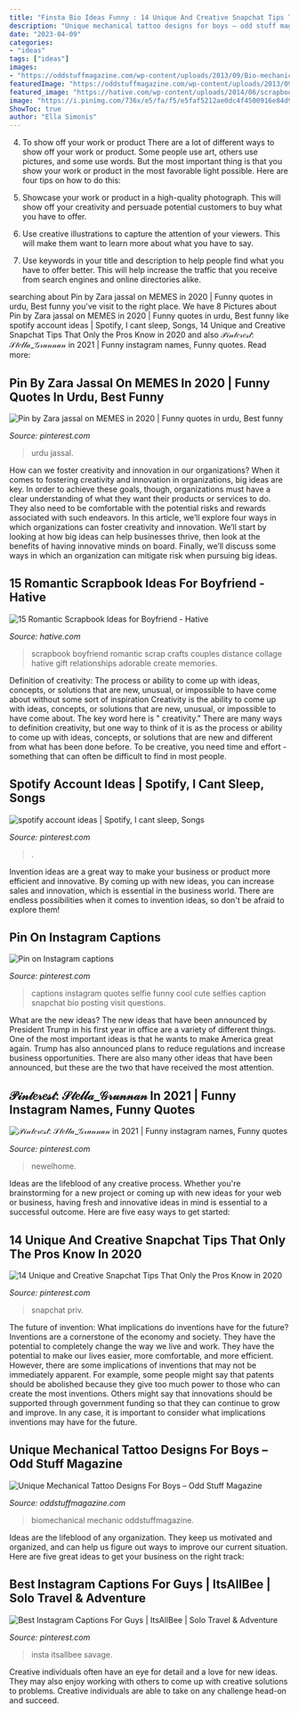 ```yaml
---
title: "Finsta Bio Ideas Funny : 14 Unique And Creative Snapchat Tips That Only The Pros Know In 2020"
description: "Unique mechanical tattoo designs for boys – odd stuff magazine"
date: "2023-04-09"
categories:
- "ideas"
tags: ["ideas"]
images:
- "https://oddstuffmagazine.com/wp-content/uploads/2013/09/Bio-mechanical-Tattoo-23-532x800.jpg"
featuredImage: "https://oddstuffmagazine.com/wp-content/uploads/2013/09/Bio-mechanical-Tattoo-23-532x800.jpg"
featured_image: "https://hative.com/wp-content/uploads/2014/06/scrapbook-ideas-for-boyfriend-collage.jpg"
image: "https://i.pinimg.com/736x/e5/fa/f5/e5faf5212ae0dc4f4500916e84d9b64b.jpg"
ShowToc: true
author: "Ella Simonis"
---
```



4. To show off your work or product
There are a lot of different ways to show off your work or product. Some people use art, others use pictures, and some use words. But the most important thing is that you show your work or product in the most favorable light possible. Here are four tips on how to do this:
1. Showcase your work or product in a high-quality photograph. This will show off your creativity and persuade potential customers to buy what you have to offer.

2. Use creative illustrations to capture the attention of your viewers. This will make them want to learn more about what you have to say.

3. Use keywords in your title and description to help people find what you have to offer better. This will help increase the traffic that you receive from search engines and online directories alike.


	

		
searching about Pin by Zara jassal on MEMES in 2020 | Funny quotes in urdu, Best funny you've visit to the right place. We have 8 Pictures about Pin by Zara jassal on MEMES in 2020 | Funny quotes in urdu, Best funny like spotify account ideas | Spotify, I cant sleep, Songs, 14 Unique and Creative Snapchat Tips That Only the Pros Know in 2020 and also 𝒫𝒾𝓃𝓉𝑒𝓇𝑒𝓈𝓉: 𝒮𝓉𝑒𝓁𝓁𝒶_𝒢𝓇𝓊𝓃𝓃𝒶𝓃 in 2021 | Funny instagram names, Funny quotes. Read more:
		
    
## Pin By Zara Jassal On MEMES In 2020 | Funny Quotes In Urdu, Best Funny

<img loading=lazy src="https://i.pinimg.com/736x/be/33/6a/be336aeb77cbf984f2883c74764d9d82.jpg" onerror="this.onerror=null;this.src='https://tse2.mm.bing.net/th?id=OIP.HegH8Ccyjw0Fz_q64oULVgHaJQ&amp;pid=15.1';" alt="Pin by Zara jassal on MEMES in 2020 | Funny quotes in urdu, Best funny">

_Source: pinterest.com_

>urdu jassal. 

	

How can we foster creativity and innovation in our organizations?
When it comes to fostering creativity and innovation in organizations, big ideas are key. In order to achieve these goals, though, organizations must have a clear understanding of what they want their products or services to do. They also need to be comfortable with the potential risks and rewards associated with such endeavors.
In this article, we’ll explore four ways in which organizations can foster creativity and innovation. We’ll start by looking at how big ideas can help businesses thrive, then look at the benefits of having innovative minds on board. Finally, we’ll discuss some ways in which an organization can mitigate risk when pursuing big ideas.

    
## 15 Romantic Scrapbook Ideas For Boyfriend - Hative

<img loading=lazy src="https://hative.com/wp-content/uploads/2014/06/scrapbook-ideas-for-boyfriend-collage.jpg" onerror="this.onerror=null;this.src='https://tse4.mm.bing.net/th?id=OIP.mKc-Cm9WZETFeALVRJYnhQHaGL&amp;pid=15.1';" alt="15 Romantic Scrapbook Ideas for Boyfriend - Hative">

_Source: hative.com_

>scrapbook boyfriend romantic scrap crafts couples distance collage hative gift relationships adorable create memories. 

	

Definition of creativity: The process or ability to come up with ideas, concepts, or solutions that are new, unusual, or impossible to have come about without some sort of inspiration
Creativity is the ability to come up with ideas, concepts, or solutions that are new, unusual, or impossible to have come about. The key word here is " creativity." There are many ways to definition creativity, but one way to think of it is as the process or ability to come up with ideas, concepts, or solutions that are new and different from what has been done before. To be creative, you need time and effort - something that can often be difficult to find in most people.

    
## Spotify Account Ideas | Spotify, I Cant Sleep, Songs

<img loading=lazy src="https://i.pinimg.com/736x/37/62/81/376281e0e7a18c6d23a358359e5f03a1.jpg" onerror="this.onerror=null;this.src='https://tse3.mm.bing.net/th?id=OIP.znICp7SupiM9Dh0IuFHtXwHaNK&amp;pid=15.1';" alt="spotify account ideas | Spotify, I cant sleep, Songs">

_Source: pinterest.com_

>. 

	

Invention ideas are a great way to make your business or product more efficient and innovative. By coming up with new ideas, you can increase sales and innovation, which is essential in the business world. There are endless possibilities when it comes to invention ideas, so don't be afraid to explore them!

    
## Pin On Instagram Captions

<img loading=lazy src="https://i.pinimg.com/736x/e7/11/45/e71145a06407adfe083506fead4f0107.jpg" onerror="this.onerror=null;this.src='https://tse3.mm.bing.net/th?id=OIP.HhT6wZJgiLB1WWJUEZygbQHaSh&amp;pid=15.1';" alt="Pin on Instagram captions">

_Source: pinterest.com_

>captions instagram quotes selfie funny cool cute selfies caption snapchat bio posting visit questions. 

	

What are the new ideas?
The new ideas that have been announced by President Trump in his first year in office are a variety of different things. One of the most important ideas is that he wants to make America great again. Trump has also announced plans to reduce regulations and increase business opportunities. There are also many other ideas that have been announced, but these are the two that have received the most attention.

    
## 𝒫𝒾𝓃𝓉𝑒𝓇𝑒𝓈𝓉: 𝒮𝓉𝑒𝓁𝓁𝒶_𝒢𝓇𝓊𝓃𝓃𝒶𝓃 In 2021 | Funny Instagram Names, Funny Quotes

<img loading=lazy src="https://i.pinimg.com/736x/8d/c9/f2/8dc9f25662c5402a74ec7e834473febf.jpg" onerror="this.onerror=null;this.src='https://tse2.mm.bing.net/th?id=OIP.4Bx-NJxMPjlE8vg9Cw7EwQHaOw&amp;pid=15.1';" alt="𝒫𝒾𝓃𝓉𝑒𝓇𝑒𝓈𝓉: 𝒮𝓉𝑒𝓁𝓁𝒶_𝒢𝓇𝓊𝓃𝓃𝒶𝓃 in 2021 | Funny instagram names, Funny quotes">

_Source: pinterest.com_

>newelhome. 

	

Ideas are the lifeblood of any creative process. Whether you're brainstorming for a new project or coming up with new ideas for your web or business, having fresh and innovative ideas in mind is essential to a successful outcome. Here are five easy ways to get started: 

    
## 14 Unique And Creative Snapchat Tips That Only The Pros Know In 2020

<img loading=lazy src="https://i.pinimg.com/736x/7a/44/e4/7a44e431c53c7d05aef666c2c8117709.jpg" onerror="this.onerror=null;this.src='https://tse1.mm.bing.net/th?id=OIP.q9vPcJCPU45SrKdgZLt7QgHaQB&amp;pid=15.1';" alt="14 Unique and Creative Snapchat Tips That Only the Pros Know in 2020">

_Source: pinterest.com_

>snapchat priv. 

	

The future of invention: What implications do inventions have for the future?
Inventions are a cornerstone of the economy and society. They have the potential to completely change the way we live and work. They have the potential to make our lives easier, more comfortable, and more efficient. However, there are some implications of inventions that may not be immediately apparent. For example, some people might say that patents should be abolished because they give too much power to those who can create the most inventions. Others might say that innovations should be supported through government funding so that they can continue to grow and improve. In any case, it is important to consider what implications inventions may have for the future.

    
## Unique Mechanical Tattoo Designs For Boys – Odd Stuff Magazine

<img loading=lazy src="https://oddstuffmagazine.com/wp-content/uploads/2013/09/Bio-mechanical-Tattoo-23-532x800.jpg" onerror="this.onerror=null;this.src='https://tse1.mm.bing.net/th?id=OIP.gpp_XO8qPoD4Y_nLWlA-RQHaLI&amp;pid=15.1';" alt="Unique Mechanical Tattoo Designs For Boys – Odd Stuff Magazine">

_Source: oddstuffmagazine.com_

>biomechanical mechanic oddstuffmagazine. 

	

Ideas are the lifeblood of any organization. They keep us motivated and organized, and can help us figure out ways to improve our current situation. Here are five great ideas to get your business on the right track: 

    
## Best Instagram Captions For Guys | ItsAllBee | Solo Travel &amp; Adventure

<img loading=lazy src="https://i.pinimg.com/736x/e5/fa/f5/e5faf5212ae0dc4f4500916e84d9b64b.jpg" onerror="this.onerror=null;this.src='https://tse4.mm.bing.net/th?id=OIP.XS-Ir8kgAVtfZayLjSz2tQHaLH&amp;pid=15.1';" alt="Best Instagram Captions For Guys | ItsAllBee | Solo Travel &amp; Adventure">

_Source: pinterest.com_

>insta itsallbee savage. 

	

Creative individuals often have an eye for detail and a love for new ideas. They may also enjoy working with others to come up with creative solutions to problems. Creative individuals are able to take on any challenge head-on and succeed.

